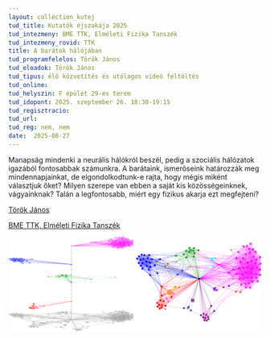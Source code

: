 ```yaml
---
layout: collection_kutej
tud_title: Kutatók éjszakája 2025
tud_intezmeny: BME TTK, Elméleti Fizika Tanszék
tud_intezmeny_rovid: TTK
title: A barátok hálójában
tud_programfelelos: Török János
tud_eloadok: Török János
tud_tipus: élő közvetítés és utólagos videó feltöltés
tud_online: 
tud_helyszin: F épület 29-es terem
tud_idopont: 2025. szeptember 26. 18:30-19:15
tud_regisztracio: 
tud_url: 
tud_reg: nem, nem
date:  2025-08-27
---
```


Manapság mindenki a neurális hálókról beszél, pedig a szociális hálózatok igazából fontosabbak számunkra. 
A barátaink, ismerőseink határozzák meg mindennapjainkat, de elgondolkodtunk-e rajta, hogy mégis miként választjuk őket? Milyen szerepe van ebben a saját kis közösségeinknek, vágyainknak? 
Talán a legfontosabb, miért egy fizikus akarja ezt megfejteni?

[Török János](https://tudprog.bme.hu/kutatok_ejszakaja/profilok/torok_janos)

[BME TTK, Elméleti Fizika Tanszék](https://dtp.physics.bme.hu/)

![A barátok hálójában](../2025/images/a-baratok-halojaban.png)
